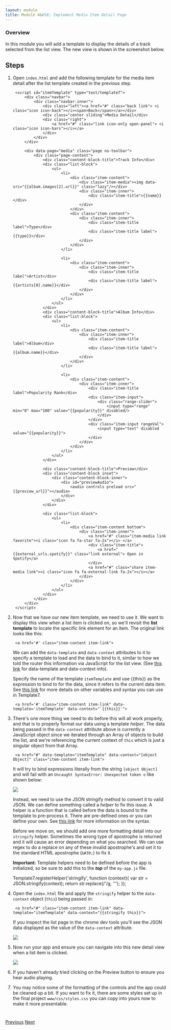 ```yaml
---
layout: module
title: Module 4&#58; Implement Media Item Detail Page
---
```


### Overview
In this module you will add a template to display the details of a track selected from the list view. The new view is shown in the screenshot below. 

## Steps
1. Open `index.html` and add the following template for the media item detail after the list template created in the previous step.
        
        <script id="itemTemplate" type="text/template7">
            <div class="navbar">
                <div class="navbar-inner">
                    <div class="left"><a href="#" class="back link"> <i class="icon icon-back"></i><span>Back</span></a></div>
                    <div class="center sliding">Media Detail</div>
                    <div class="right">
                        <a href="#" class="link icon-only open-panel"> <i class="icon icon-bars"></i></a>
                    </div>
                </div>
            </div>
    
            <div data-page="media" class="page no-toolbar">
                <div class="page-content">
                    <div class="content-block-title">Track Info</div>
                    <div class="list-block">
                        <ul>
                            <li>
                                <div class="item-content">
                                    <div class="item-media"><img data-src="{{album.images[2].url}}" class="lazy"/></div>
                                    <div class="item-inner">
                                        <div class="item-title">{{name}}</div>
                                    </div>
                                </div>
                                <div class="item-content">
                                    <div class="item-inner">
                                        <div class="item-title label">Type</div>
                                        <div class="item-title label">{{type}}</div>
                                    </div>
                                </div>
                            </li>
    
                            <li>
                                <div class="item-content">
                                    <div class="item-inner">
                                        <div class="item-title label">Artist</div>
                                        <div class="item-title label">{{artists[0].name}}</div>
                                    </div>
                                </div>
                            </li>
                        </ul>
                    </div>
                    <div class="content-block-title">Album Info</div>
                    <div class="list-block">
                        <ul>
                            <li>
                                <div class="item-content">
                                    <div class="item-inner">
                                        <div class="item-title label">Album</div>
                                        <div class="item-title label">{{album.name}}</div>
                                    </div>
                                </div>
                            </li>
    
                            <li>
                                <div class="item-content">
                                    <div class="item-inner">
                                        <div class="item-title label">Popularity Rank</div>
                                        <div class="item-input">
                                            <div class="range-slider">
                                                <input type="range" min="0" max="100" value="{{popularity}}" disabled/>
                                            </div>
                                        </div>
                                        <div class="item-input rangeVal">
                                            <input type="text" disabled value="{{popularity}}">
                                        </div>
                                    </div>
                                </div>
                            </li>
                        </ul>
                    </div>
    
                    <div class="content-block-title">Preview</div>
                    <div class="content-block inset">
                        <div class="content-block-inner">
                            <div id="previewAudio">
                                <audio controls preload src="{{preview_url}}"></audio>
                            </div>
                        </div>
                    </div>
    
                    <div class="list-block">
                        <ul>
                            <li>
                                <div class="item-content bottom">
                                    <div class="item-inner">
                                        <a href="#" class="item-media link favorite"><i class="icon fa fa-star fa-2x"></i> </a>
                                        <div class="item-title">
                                            <a href="{{external_urls.spotify}}" class="link external"> Open in Spotify</a>
                                        </div>
                                        <a href="#" class="share item-media link"><i class="icon fa fa-external-link fa-2x"></i></a>
                                    </div>
                                </div>
                            </li>
                        </ul>
                    </div>
                </div>
            </div>
        </script>

2. Now that we have our new item template, we need to use it. We want to display this view when a list item is clicked on, so we'll revisit the 
 **list template** to locate the specific link element for an item. The original link looks like this: 
    
        <a href='#' class="item-content item-link">

      We can add the `data-template` and `data-context` attributes to it to specify a template to load and the data to bind to it, similar to how we
      told the router this information via JavaScript for the list view. (See [this link](http://www.idangero.us/framework7/docs/template7-pages.html#.VqbGC1MrKjR) 
      for data-template and data-context info).
       
      Specify the name of the template `itemTemplate` and use &#123;&#123;this&#125;&#125; as the expression to bind to for the data, since it refers to the current 
      data item.  See [this link](http://www.idangero.us/template7/#.VqbGCVMrKjQ) for more details on other variables and syntax you can use in Template7. 

        <a href='#' class="item-content item-link" data-template='itemTemplate' data-context="`{{this}}`">    
  
2. There's one more thing we need to do before this will all work properly, and that is to properly format our data using a template *helper*. 
 The data being passed in the `data-context` attribute above is currently a JavaScript object since we iterated through an Array of objects
 to build the list, and we're referencing the current context of `this` which is just a singular object from that Array. 
 
        <a href="#" data-template="itemTemplate" data-context="[object Object]" class="item-content item-link">
                                     
    It will try to bind expressions literally from the string `[object Object]` and will fail with an `Uncaught SyntaxError: Unexpected token o`
    like shown below:
 
    <img class="screenshot-lg" src="images/obj-ex.png"/>
 
   Instead, we need to use the JSON stringify method to convert it to valid JSON. We can define something called a *helper* to fix this issue. A 
   helper is a function that is called before the data is bound to the template to pre-process it. There are pre-defined ones or you can define 
   your own. See [this link](http://www.idangero.us/template7/#.VqbGCVMrKjQ) for more information on the syntax. 
 
   Before we move on, we should add one more formatting detail into our `stringify` helper. Sometimes the wrong type of apostrophe is returned 
   and it will cause an error depending on what you searched. We can use regex to do a replace on any of these invalid apostrophe's
   and set it to the standard HTML apostrophe (`&#39;`) to fix it.  
 
   **Important:** Template helpers need to be defined before the app is initialized, so be sure to add this to the ***top*** of the `my-app.js` 
   file. 

    Template7.registerHelper('stringify', function (context){
        var str = JSON.stringify(context);
        return str.replace(/'/g, '&#39;');
    });

3. Open the `index.html` file and apply the `stringify` helper to the `data-context` object (`this`) being passed in:
 
        <a href="#" class="item-content item-link" data-template="itemTemplate" data-context="{{stringify this}}">
        
    If you inspect the list page in the chrome dev tools you'll see the JSON data displayed as the value of the `data-context` attribute. 
            
    <img class="screenshot-lg" src="images/itemData.png"/>
         
2. Now run your app and ensure you can navigate into this new detail view when a list item is clicked. 

    <img class="screenshot-lg" src="images/detail2.PNG"/>
 
3. If you haven't already tried clicking on the Preview button to ensure you hear audio playing.

4. You may notice some of the formatting of the controls and the app could be cleaned up a bit. If you want to fix it, there are some styles 
set up in the final project `www/css/styles.css` you can copy into yours now to make it more presentable.    
           

<div class="row" style="margin-top:40px;">
<div class="col-sm-12">
<a href="module3.html" class="btn btn-default"><i class="glyphicon glyphicon-chevron-left"></i> Previous</a>
<a href="module5.html" class="btn btn-default pull-right">Next <i class="glyphicon
glyphicon-chevron-right"></i></a>
</div>
</div>
